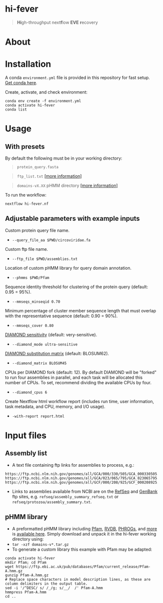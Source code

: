 # hi-fever 
> **Hi**gh-throughput next**f**low **EVE** **r**ecovery


# About


# Installation

A conda `environment.yml` file is provided in this repository for fast setup. [Get conda here](https://docs.conda.io/en/latest/miniconda.html#linux-installers).

Create, activate, and check environment:
```
conda env create -f environment.yml
conda activate hi-fever
conda list
```

# Usage

## With presets

By default the following must be in your working directory:

>`protein_query.fasta`

>`ftp_list.txt` [[more information]](#assembly-list)

>`domains-vX.XX` pHMM directory [[more information]](#phmm-library)

To run the workflow:

`nextflow hi-fever.nf `

## Adjustable parameters with example inputs

Custom protein query file name.
- `--query_file_aa $PWD/circoviridae.fa`

Custom ftp file name.

- `--ftp_file $PWD/assemblies.txt`

Location of custom pHMM library for query domain annotation.

- `--phmms $PWD/Pfam`

Sequence identity threshold for clustering of the protein query (default: 0.95 = 95%).

- `--mmseqs_minseqid 0.70`

Minimum percentage of cluster member sequence length that must overlap with the representative sequence (default: 0.90 = 90%).

- `--mmseqs_cover 0.80`

[DIAMOND sensitivity](https://github.com/bbuchfink/diamond/wiki/3.-Command-line-options#sensitivity-modes) (default: very-sensitive).

- `--diamond_mode ultra-sensitive`

[DIAMOND substitution matrix](https://github.com/bbuchfink/diamond/wiki/3.-Command-line-options#alignment-options) (default: BLOSUM62).

- `--diamond_matrix BLOSUM45`

CPUs per DIAMOND fork (default: 12). By default DIAMOND will be "forked" to run four assemblies in parallel, and each task will be allocated this number of CPUs. To set, recommend dividing the available CPUs by four.

- `--diamond_cpus 6`

Create Nextflow html workflow report (includes run time, user information, task metadata, and CPU, memory, and I/O usage).

- `-with-report report.html`


# Input files

## Assembly list

- A text file containing ftp links for assemblies to process, e.g.:

```
https://ftp.ncbi.nlm.nih.gov/genomes/all/GCA/000/330/505/GCA_000330505.1_EIA2_v2
https://ftp.ncbi.nlm.nih.gov/genomes/all/GCA/023/065/795/GCA_023065795.1_ASM2306579v1
https://ftp.ncbi.nlm.nih.gov/genomes/all/GCF/000/208/925/GCF_000208925.1_JCVI_ESG2_1.0
```

- Links to assemblies available from NCBI are on the [RefSeq](https://ftp.ncbi.nlm.nih.gov/genomes/refseq) and [GenBank](https://ftp.ncbi.nlm.nih.gov/genomes/genbank) ftp sites, e.g. `refseq/assembly_summary_refseq.txt` or `refseq/protozoa/assembly_summary.txt`.


## pHMM library

- A preformatted pHMM library including [Pfam](https://www.ebi.ac.uk/interpro/download/Pfam), [RVDB](https://rvdb.dbi.udel.edu), [PHROGs](https://phrogs.lmge.uca.fr), and [more](link_to_description) is [available here](link_to_download). Simply download and unpack it in the hi-fever working directory using:
- `tar -xzf domains-v*.tar.gz`
- To generate a custom library this example with Pfam may be adapted:

```
conda activate hi-fever
mkdir Pfam; cd Pfam
wget https://ftp.ebi.ac.uk/pub/databases/Pfam/current_release/Pfam-A.hmm.gz
gunzip Pfam-A.hmm.gz
# Replace space characters in model description lines, as these are column delimiters in the output table.
sed -i '/^DESC/ s/ /_/g; s/__/  /' Pfam-A.hmm
hmmpress Pfam-A.hmm
cd ..
```